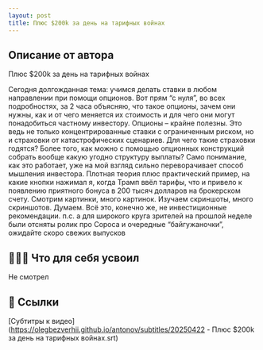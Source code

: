 ```yaml
---
layout: post
title: Плюс $200k за день на тарифных войнах
---
```


## Описание от автора
Плюс $200k за день на тарифных войнах

Сегодня долгожданная тема: учимся делать ставки в любом направлении при помощи опционов. Вот прям “с нуля”, во всех подробностях, за 2 часа объясняю, что такое опционы, зачем они нужны, как и от чего меняется их стоимость и для чего они могут понадобиться частному инвестору.
Опционы – крайне полезны. Это ведь не только концентрированные ставки с ограниченным риском, но и страховки от катастрофических сценариев. Для чего такие страховки годятся?
Более того, как можно с помощью опционных конструкций собрать вообще какую угодно структуру выплаты? Само понимание, как это работает, уже на мой взгляд сильно переворачивает способ мышления инвестора.
Плотная теория плюс практический пример, на какие кнопки нажимал я, когда Трамп ввёл тарифы, что и привело к появлению приятного бонуса в 200 тысяч долларов на брокерском счету.
Смотрим картинки, много картинок. Изучаем скриншоты, много скриншотов. Думаем.
Всё это, конечно же, не инвестиционные рекомендации.
п.с. а для широкого круга зрителей на прошлой неделе были отсняты ролик про Сороса и очередные “байгужаночки”, ожидайте скоро свежих выпусков


## 👩🏼‍🎓 Что для себя усвоил

Не смотрел

## 🔗 Ссылки

[Субтитры к видео](https://olegbezverhii.github.io/antonov/subtitles/20250422 - Плюс $200k за день на тарифных войнах.srt)